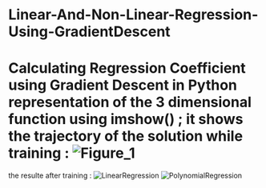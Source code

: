 # Linear-And-Non-Linear-Regression-Using-GradientDescent
Calculating Regression Coefficient using Gradient Descent in Python
representation of the 3 dimensional function using imshow() ; it shows the trajectory of the solution while training :
![Figure_1](https://github.com/Mouad4399/Linear-And-Non-Linear-Regression-Using-GradientDescent/assets/130489466/8ed56fd4-ca4d-416c-902e-c1e1cf91592d)
================================
the resulte after training :
![LinearRegression](https://github.com/Mouad4399/Linear-And-Non-Linear-Regression-Using-GradientDescent/assets/130489466/8618a143-b8ad-4a23-8129-3152fa65200a)
![PolynomialRegression](https://github.com/Mouad4399/Linear-And-Non-Linear-Regression-Using-GradientDescent/assets/130489466/b8169049-151e-4d5f-85ed-862aed2b78d1)
